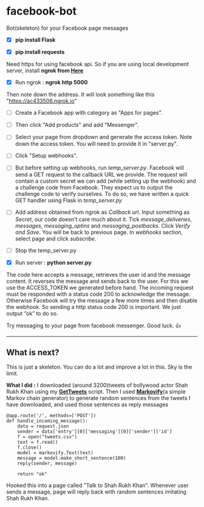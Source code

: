# facebook-bot
Bot(skeleton) for your Facebook page messages

- [x] **pip install Flask**

- [x] **pip install requests**

Need https for using facebook api. So if you are using local development server, install **ngrok from [Here](https://ngrok.com/download)**

- [x] Run ngrok : **ngrok http 5000**

Then note down the address. It will look something like this "https://ac433506.ngrok.io"


- [ ] Create a Facebook app with category as "Apps for pages".
- [ ] Then click "Add products" and add "Messenger".
- [ ] Select your page from dropdown and generate the access token. Note down the access token. You will need to provide it in "server.py".
- [ ] Click "Setup webhooks".
- [ ] But before setting up webhooks, run *temp_server.py*. Facebook will send a GET request to the callback URL we provide. The request will contain a custom secret we can add (while setting up the webhook) and a challenge code from Facebook. They expect us to output the challenge code to verify ourselves. To do so, we have written a quick GET handler using Flask in *temp_server.py* 
- [ ] Add address obtained from ngrok as *Callback url*. Input something as *Secret*, our code doesn't care much about it. Tick *message_deliveries*, *messages*, *messaging_optins* and *messaging_postbacks*. Click *Verify and Save*. You will be back to previous page. In *webhooks* section, select page and click *subscribe*.
- [ ] Stop the temp_server.py

- [x] Run server :  **python server.py**

The code here accepts a message, retrieves the user id and the message content. It reverses the message and sends back to the user. For this we use the ACCESS_TOKEN we generated before hand. The incoming request must be responded with a status code 200 to acknowledge the message. Otherwise Facebook will try the message a few more times and then disable the webhook. So sending a http status code 200 is important. We just output “ok” to do so.

Try messaging to your page from facebook messenger. Good luck. :+1:

_______________________________________________________________________________________________

## What is next?

This is just a skeleton. You can do a lot and improve a lot in this. Sky is the limit.

**What I did :** I downloaded (around 3200)tweets of bollywood actor Shah Rukh Khan using my **[GetTweets](https://github.com/p53ud0k0d3/GetTweets)** script. Then I used **[Markovify](https://github.com/jsvine/markovify)**(a simple  Markov chain generator) to generate random sentences from the tweets I have downloaded, and used those sentences as reply messages

```
@app.route('/', methods=['POST'])
def handle_incoming_message():
	data = request.json
	sender = data['entry'][0]['messaging'][0]['sender']['id']
	f = open("tweets.csv")
	text = f.read()
	f.close()
	model = markovify.Text(text)
	message = model.make_short_sentence(100)
	reply(sender, message)
	
	return "ok"
```

Hooked this into a page called "Talk to Shah Rukh Khan". Whenever user sends a message, page will reply back with random sentences imitating Shah Rukh Khan.
